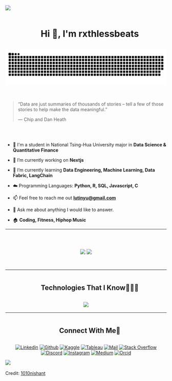 <!--horizontal divider(gradiant)-->
<img src="https://user-images.githubusercontent.com/73097560/115834477-dbab4500-a447-11eb-908a-139a6edaec5c.gif">

<!--h1 without bottom border-->
<div id="user-content-toc">
  <ul align="center">
    <summary><h1 style="display: inline-block">Hi 👋, I'm rxthlessbeats</h1></summary>
  </ul>
</div>


<!--- snake -->
<div align="center">
  <img  src="https://github.com/1999AZZAR/1999AZZAR/blob/main/resources/img/grid-snake.svg"
       alt="snake" /></a>
</div>

</br>
</br>

> “Data are just summaries of thousands of stories – tell a few of those stories to help make the data meaningful.” 
>
> — Chip and Dan Heath

</br>
</br>

<!--Intro start-->
- 📝 I'm a student in National Tsing-Hua University major in **Data Science & Quantitative Finance**

- 🔭 I’m currently working on **Nextjs**

- 🌱 I’m currently learning **Data Engineering, Machine Learning, Data Fabric, LangChain**

- ☁️ Programming Languages: **Python, R, SQL, Javascript, C**

- 📫 Feel free to reach me out **lutinyu@gmail.com**

- 💬 Ask me about anything I would like to answer.

- 🏠 **Coding, Fitness, Hiphop Music**
<!--Intro end-->

-----


 <br>
 <br>
 <p align="center">
  <img height="150" src="https://github-readme-streak-stats.herokuapp.com/?user=rxthlessbeats&theme=dark&hide_border=false"/>
 
  
  <img height="150" src="https://github-readme-stats.vercel.app/api/top-langs/?username=rxthlessbeats&theme=dark&show_icons=true&hide_border=false&layout=compact"/>
  </P><br>
  
 
 
 
----------------

<!--h1 without bottom border-->
<div id="user-content-toc">
  <ul align="center">
    <summary><h2 style="display: inline-block">Technologies That I Know👨🏻‍💻</h2></summary>
  </ul>
</div>
<!--tech stack icons-->
<p align="center">
  <a href="https://skillicons.dev">
    <img src="https://skillicons.dev/icons?i=aws,azure,c,cpp,css,docker,figma,firebase,flask,flutter,gcp,git,github,html,js,heroku,linux,md,materialui,mysql,nextjs,nodejs,postman,py,r,react,redux,sass,stackoverflow,vscode&perline=10" />
  </a>
</p>

-----
<!-- Connect with me -->
<!--h2 without bottom border-->
<div id="user-content-toc">
  <ul align="center">
    <summary><h2 style="display: inline-block">Connect With Me🤝</h2></summary>
  </ul>
</div>

<!--icons and links-->
<div align=center>

[![Linkedin](https://img.shields.io/badge/LinkedIn-0077B5?style=for-the-badge&logo=linkedin&logoColor=white)](https://www.linkedin.com/in/magnus-lu-bb201a1ba/)
[![Github](https://img.shields.io/badge/GitHub-100000?style=for-the-badge&logo=github&logoColor=white)](https://github.com/rxthlessbeats/)
[![Kaggle](https://img.shields.io/badge/Kaggle-20BEFF?style=for-the-badge&logo=Kaggle&logoColor=white)](https://www.kaggle.com/rxthless)
[![Tableau](https://img.shields.io/badge/Tableau-E97627?style=for-the-badge&logo=Tableau&logoColor=white)](https://public.tableau.com/app/profile/magnus.lu)
[![Mail](https://img.shields.io/badge/Gmail-D14836?style=for-the-badge&logo=gmail&logoColor=white)](mailto:lutinyu@gmail.com)
[![Stack Overflow](https://img.shields.io/badge/Stack_Overflow-FE7A16?style=for-the-badge&logo=stack-overflow&logoColor=white)](https://stackoverflow.com/users/22433603/rxthlessbeats)
[![Discord](https://img.shields.io/badge/Discord-5865F2?style=for-the-badge&logo=discord&logoColor=white)](https://discordapp.com/users/244417019502526464)
[![Instagram](https://img.shields.io/badge/Instagram-E4405F?style=for-the-badge&logo=instagram&logoColor=white)](https://www.instagram.com/n0t_even_close)
[![Medium](https://img.shields.io/badge/Medium-12100E?style=for-the-badge&logo=medium&logoColor=white)](https://medium.com/@lutinyu)
[![Orcid](https://img.shields.io/badge/orcid-A6CE39?style=for-the-badge&logo=orcid&logoColor=white)](https://orcid.org/my-orcid?orcid=0000-0003-2533-1394)
</div>


<!--profile visit count-->
<!-- <div align="center">
  
[![](https://visitcount.itsvg.in/api?id=1010nishant&icon=3&color=6)](https://visitcount.itsvg.in)
  
</div> -->

<!--horizontal divider(gradiant)-->
<img src="https://user-images.githubusercontent.com/73097560/115834477-dbab4500-a447-11eb-908a-139a6edaec5c.gif">

Credit: [1010nishant](https://github.com/1010nishant)
